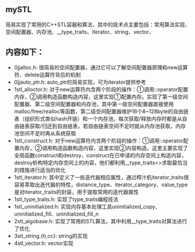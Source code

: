 ## mySTL

简易实现了常用的C++STL容器和算法，其中的技术点主要包括：常用算法实现、空间配置器、内存池、__type_traits、iterator、string、vector、


## 内容如下：
- 0jjalloc.h: 很简易的空间配置器，通过它可以了解空间配置器原理和new运算符、delete运算符背后的机制
- 0jjauto_ptr.h: auto_ptr的简易实现，可为iterator提供参考
- 1stl_alloctor.h: 对于new运算符内含两个阶段的操作：①调用::operator配置内存，②调用构造函数构造内容，这里实现①配置内存。实现了第一级空间配置器、第二级空间配置器和内存池，其中第一级空间配置器直接使用malloc/free/realloc等函数，第二级空间配置器维护16个8~128byte的自由链表（组织形式类似hash开链）和一个内存池，每次获取/释放内存时都是从自由链表获取/归还到自由链表，若自由链表空间不足时就从内存池获取，内存池空间不足时再从系统获取
- 1stl_construct.h: 对于new运算符内含两个阶段的操作：①调用::operator配置内存，②调用构造函数构造内容，这里实现②内容构造。这里主要实现了全局函数construct和destroy，construct在已申请的内存空间上构造内容，destroy析构特定内存空间上的内容，他们都利用__type_traits<>求取最恰当的措施进行适当的优化
- 1stl_iterator.h: 其中定义了一些迭代器相应属性，通过榨汁机iterator_traits很容易萃取出迭代器的特性，distance_type、iterator_category、value_type是对iterator_traits的封装，用于提取常用的迭代器属性
- 1stl_type_traits.h: 实现了type_traits编程技法
- 1stl_uninitialized.h: 实现内存基本处理工具uninitialized_copy、uninitialized_fill、uninitialized_fill_n
- 2stl_algobase.h: 实现了常用的STL算法，其中利用__type_traits对算法进行了优化
- 3stl_string.{h,cc}: string的实现
- 4stl_vector.h: vector实现
